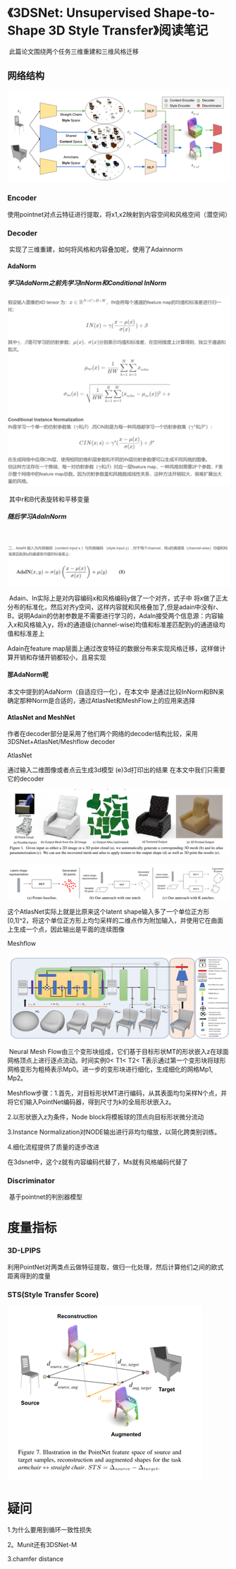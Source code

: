 # 《3DSNet: Unsupervised Shape-to-Shape 3D Style Transfer》阅读笔记

​	此篇论文围绕两个任务三维重建和三维风格迁移

## 网络结构

![3dsnet](picture/3dsnet.png)

### Encoder

​	使用pointnet对点云特征进行提取，将x1,x2映射到内容空间和风格空间（潜空间）

### Decoder

​	实现了三维重建，如何将风格和内容叠加呢，使用了Adainnorm

#### 	AdaNorm

##### 	学习AdaNorm之前先学习InNorm和Conditional InNorm



<img src="picture/In%20and%20Conditional%20InNorm.png" alt="In and Conditional InNorm" style="zoom: 50%;" />

​	其中r和B代表旋转和平移变量

##### 	随后学习AdaInNorm

​	

<img src="picture/adain%20normalization.png" alt="adain normalization" style="zoom:50%;" />  

​	Adain、In实际上是对内容编码x和风格编码y做了一个对齐，式子中 将x做了正太分布的标准化，然后对齐y空间，这样内容就和风格叠加了,但是adain中没有r、B，说明Adain的仿射参数是不需要进行学习的，AdaIn接受两个信息源：内容输入x和风格输入y，将x的通道级(channel-wise)均值和标准差匹配到y的通道级均值和标准差上



Adain在feature map层面上通过改变特征的数据分布来实现风格迁移，这样做计算开销和存储开销都较小，且易实现



#### 那AdaNorm呢

 本文中提到的AdaNorm（自适应归一化），在本文中 是通过比较InNorm和BN来确定那种Norm是合适的，通过AtlasNet和MeshFlow上的应用来选择

#### AtlasNet and MeshNet

作者在decoder部分是采用了他们两个网络的decoder结构比较，采用3DSNet+AtlasNet/Meshflow decoder

AtlasNet

通过输入二维图像或者点云生成3d模型  (e)3d打印出的结果 在本文中我们只需要它的decoder

![AtlasNet](picture/AtlasNet.png)

![AtlasNet-structure](picture/AtlasNet-structure.png)

这个AtlasNet实际上就是比原来这个latent shape输入多了一个单位正方形[0,1]^2，将这个单位正方形上均匀采样的二维点作为附加输入，并使用它在曲面上生成一个点，因此输出是平面的连续图像



Meshflow

![image-20211020161443776](picture/Meshflow.png)

​	Neural Mesh Flow由三个变形块组成，它们基于目标形状MT的形状嵌入z在球面网格顶点上进行逐点流动。时间实例0< T1< T2<  T表示通过第一个变形块将球形网格变形为粗椅表示Mp0。进一步的变形块进行细化，生成细化的网格Mp1, Mp2。

​	Meshflow步骤：1.首先，对目标形状MT进行编码，从其表面均匀采样N个点，并将它们输入PointNet编码器，得到尺寸为k的全局形状嵌入z。

2.以形状嵌入z为条件，Node block将模板球的顶点向目标形状微分流动

3.Instance Normalization对NODE输出进行非均匀缩放，以简化跨类别训练。

4.细化流程提供了质量的逐步改进

在3dsnet中，这个z就有内容编码代替了，Ms就有风格编码代替了



### Discriminator

​	基于pointnet的判别器模型



# 度量指标

### 3D-LPIPS

利用PointNet对两类点云做特征提取，做归一化处理，然后计算他们之间的欧式距离得到的度量

### STS(Style Transfer Score)

<img src="picture/STS.png" alt="STS" style="zoom: 50%;" />

# 疑问

1.为什么要用到循环一致性损失

2。Munit还有3DSNet-M

3.chamfer distance



